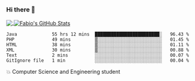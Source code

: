 ### Hi there 👋
<a href="https://github.com/fabiovincenzi/fabiovincenzi">
  <img align="center" src="https://github-readme-stats.vercel.app/api/top-langs/?username=fabiovincenzi&title_color=ffffff&text_color=c9cacc&icon_color=2bbc8a&bg_color=1d1f21&langs_count=3" />
</a>
<a href="https://github.com/fabiovincenzi/fabiovincenzi">
  <img align="center" src="https://github-readme-stats.vercel.app/api?username=fabiovincenzi&show_icons=true&line_height=27&count_private=true&title_color=ffffff&text_color=c9cacc&icon_color=2bbc8a&bg_color=1d1f21" alt="Fabio's GitHub Stats" />
</a>
<!--START_SECTION:waka-->

```text
Java             55 hrs 12 mins  ████████████████████████░   96.43 %
PHP              49 mins         ▒░░░░░░░░░░░░░░░░░░░░░░░░   01.45 %
HTML             38 mins         ▒░░░░░░░░░░░░░░░░░░░░░░░░   01.11 %
XML              30 mins         ▒░░░░░░░░░░░░░░░░░░░░░░░░   00.88 %
Text             2 mins          ░░░░░░░░░░░░░░░░░░░░░░░░░   00.07 %
GitIgnore file   1 min           ░░░░░░░░░░░░░░░░░░░░░░░░░   00.04 %
```

<!--END_SECTION:waka-->

:boom: Computer Science and Engineering student
